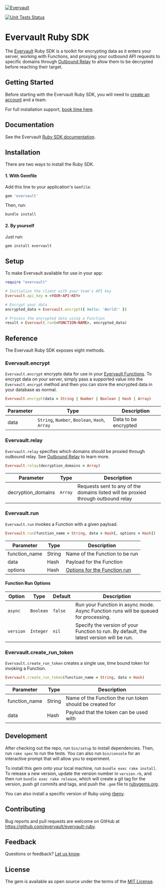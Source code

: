 [![Evervault](https://evervault.com/evervault.svg)](https://evervault.com/)

[![Unit Tests Status](https://github.com/evervault/evervault-ruby/workflows/evervault-unit-tests/badge.svg)](https://github.com/evervault/evervault-ruby/actions?query=workflow%3Aevervault-unit-tests)

# Evervault Ruby SDK

The [Evervault](https://evervault.com) Ruby SDK is a toolkit for encrypting data as it enters your server, working with Functions, and proxying your outbound API requests to specific domains through [Outbound Relay](https://docs.evervault.com/concepts/relay/outbound-interception) to allow them to be decrypted before reaching their target.

## Getting Started

Before starting with the Evervault Ruby SDK, you will need to [create an account](https://app.evervault.com/register) and a team.

For full installation support, [book time here](https://calendly.com/evervault/cages-onboarding).

## Documentation

See the Evervault [Ruby SDK documentation](https://docs.evervault.com/ruby).

## Installation

There are two ways to install the Ruby SDK.

#### 1. With Gemfile

Add this line to your application's `Gemfile`:

```ruby
gem 'evervault'
```

Then, run:

```sh
bundle install
```
#### 2. By yourself

Just run:

```sh
gem install evervault
```

## Setup

To make Evervault available for use in your app:

```ruby
require "evervault"

# Initialize the client with your team's API key
Evervault.api_key = <YOUR-API-KEY>

# Encrypt your data
encrypted_data = Evervault.encrypt({ hello: 'World!' })

# Process the encrypted data using a Function
result = Evervault.run(<FUNCTION-NAME>, encrypted_data)
```

## Reference

The Evervault Ruby SDK exposes eight methods.

### Evervault.encrypt

`Evervault.encrypt` encrypts data for use in your [Evervault Functions](https://docs.evervault.com/tutorial). To encrypt data on your server, simply pass a supported value into the `Evervault.encrypt` method and then you can store the encrypted data in your database as normal.

```ruby
Evervault.encrypt(data = String | Number | Boolean | Hash | Array)
```

| Parameter | Type | Description |
| --------- | ---- | ----------- |
| data | `String`, `Number`, `Boolean`, `Hash`, `Array` | Data to be encrypted |

### Evervault.relay

`Evervault.relay` specifies which domains should be proxied through outbound relay. See [Outbound Relay](https://docs.evervault.com/concepts/relay/outbound-interception) to learn more.  

```ruby
Evervault.relay(decryption_domains = Array)
```

| Parameter | Type | Description |
| --------- | ---- | ----------- |
| decryption_domains | `Array` | Requests sent to any of the domains listed will be proxied through outbound relay |

### Evervault.run

`Evervault.run` invokes a Function with a given payload.

```ruby
Evervault.run(function_name = String, data = Hash[, options = Hash])
```

| Parameter | Type | Description |
| --------- | ---- | ----------- |
| function_name | String | Name of the Function to be run |
| data | Hash | Payload for the Function |
| options | Hash | [Options for the Function run](#Function-Run-Options) |

#### Function Run Options

| Option | Type | Default | Description |
| ------ | ---- | ------- | ----------- |
| `async` | `Boolean` | `false` | Run your Function in async mode. Async Function runs will be queued for processing. |
| `version` | `Integer` | `nil` | Specify the version of your Function to run. By default, the latest version will be run. |

### Evervault.create_run_token

`Evervault.create_run_token` creates a single use, time bound token for invoking a Function.

```ruby
Evervault.create_run_token(function_name = String, data = Hash)
```

| Parameter | Type   | Description                                          |
| --------- | ------ | ---------------------------------------------------- |
| function_name | String | Name of the Function the run token should be created for |
| data      | Hash   | Payload that the token can be used with              |

## Development

After checking out the repo, run `bin/setup` to install dependencies. Then, run `rake spec` to run the tests. You can also run `bin/console` for an interactive prompt that will allow you to experiment.

To install this gem onto your local machine, run `bundle exec rake install`. To release a new version, update the version number in `version.rb`, and then run `bundle exec rake release`, which will create a git tag for the version, push git commits and tags, and push the `.gem` file to [rubygems.org](https://rubygems.org).

You can also install a specific version of Ruby using [rbenv](https://github.com/rbenv/rbenv).

## Contributing

Bug reports and pull requests are welcome on GitHub at https://github.com/evervault/evervault-ruby.

## Feedback

Questions or feedback? [Let us know](mailto:support@evervault.com).

## License

The gem is available as open source under the terms of the [MIT License](https://opensource.org/licenses/MIT).
